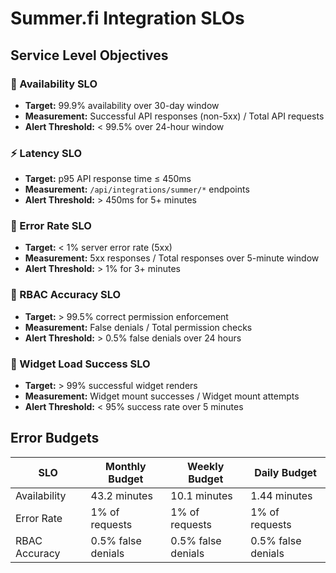 # Summer.fi Integration SLOs

## Service Level Objectives

### 🎯 Availability SLO
- **Target:** 99.9% availability over 30-day window
- **Measurement:** Successful API responses (non-5xx) / Total API requests
- **Alert Threshold:** < 99.5% over 24-hour window

### ⚡ Latency SLO  
- **Target:** p95 API response time ≤ 450ms
- **Measurement:** `/api/integrations/summer/*` endpoints  
- **Alert Threshold:** > 450ms for 5+ minutes

### 🚨 Error Rate SLO
- **Target:** < 1% server error rate (5xx)
- **Measurement:** 5xx responses / Total responses over 5-minute window
- **Alert Threshold:** > 1% for 3+ minutes

### 🔐 RBAC Accuracy SLO
- **Target:** > 99.5% correct permission enforcement
- **Measurement:** False denials / Total permission checks
- **Alert Threshold:** > 0.5% false denials over 24 hours

### 🧩 Widget Load Success SLO
- **Target:** > 99% successful widget renders
- **Measurement:** Widget mount successes / Widget mount attempts
- **Alert Threshold:** < 95% success rate over 5 minutes

## Error Budgets

| SLO | Monthly Budget | Weekly Budget | Daily Budget |
|-----|----------------|---------------|--------------|
| Availability | 43.2 minutes | 10.1 minutes | 1.44 minutes |
| Error Rate | 1% of requests | 1% of requests | 1% of requests |
| RBAC Accuracy | 0.5% false denials | 0.5% false denials | 0.5% false denials |
